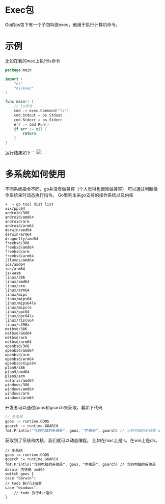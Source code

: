 # Exec包
Go的os包下有一个子包叫做exec，他用于执行计算机命令。
# 示例
比如在我的mac上执行ls命令
```go
package main

import (
	"os"
	"os/exec"
)

func main() {
	// ls命令
	cmd := exec.Command("ls")
	cmd.Stdout = os.Stdout
	cmd.Stderr = os.Stderr
	err := cmd.Run()
	if err != nil {
		return
	}
}
```
运行结果如下：
![](https://itlab1024-1256529903.cos.ap-beijing.myqcloud.com/202208181535848.png)
# 多系统如何使用
不同系统指令不同，go并没有做兼容（个人觉得也很难做兼容）
可以通过判断操作系统来时动态执行指令。
Go里列出来go支持的操作系统以及内核
```shell
➜  ~ go tool dist list
aix/ppc64
android/386
android/amd64
android/arm
android/arm64
darwin/amd64
darwin/arm64
dragonfly/amd64
freebsd/386
freebsd/amd64
freebsd/arm
freebsd/arm64
illumos/amd64
ios/amd64
ios/arm64
js/wasm
linux/386
linux/amd64
linux/arm
linux/arm64
linux/mips
linux/mips64
linux/mips64le
linux/mipsle
linux/ppc64
linux/ppc64le
linux/riscv64
linux/s390x
netbsd/386
netbsd/amd64
netbsd/arm
netbsd/arm64
openbsd/386
openbsd/amd64
openbsd/arm
openbsd/arm64
openbsd/mips64
plan9/386
plan9/amd64
plan9/arm
solaris/amd64
windows/386
windows/amd64
windows/arm
windows/arm64
```
开发者可以通过goos和goarch来获取，看如下代码
```go
// 多系统
goos := runtime.GOOS
goarch := runtime.GOARCH
fmt.Println("当前电脑的系统是", goos, "内核是", goarch) // 当前电脑的系统是 darwin 内核是 amd64
```
获取到了系统和内核，我们就可以动态编程。
比如在mac上是ls，在win上是dir。
```shell
// 多系统
goos := runtime.GOOS
goarch := runtime.GOARCH
fmt.Println("当前电脑的系统是", goos, "内核是", goarch) // 当前电脑的系统是 darwin 内核是 amd64
switch goos {
case "darwin":
// todo 执行ls指令
case "windows":
    // todo 执行dir指令
}
```
